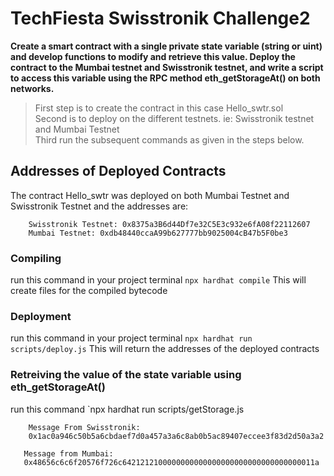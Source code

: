 # TechFiesta Swisstronik Challenge2
[//]: # (This is extended from ethereum and swisstronik documentation)


**Create a smart contract with a single private state variable (string or uint) and develop functions to modify and retrieve this value. Deploy the contract to the Mumbai testnet and Swisstronik testnet, and write a script to access this variable using the RPC method eth_getStorageAt() on both networks.** 

> First step is to create the contract in this case Hello_swtr.sol <br/>
> Second is to deploy on the different testnets. ie: Swisstronik testnet and Mumbai Testnet <br/>
> Third run the subsequent commands as given in the steps below.<br/>

## Addresses of Deployed Contracts
The contract Hello_swtr was deployed on both Mumbai Testnet and Swisstronik Testnet and the addresses are:
```
    Swisstronik Testnet: 0x8375a3B6d44Df7e32C5E3c932e6fA08f22112607
    Mumbai Testnet: 0xdb48440ccaA99b627777bb9025004cB47b5F0be3
```

### Compiling
run this command in your project terminal
`npx hardhat compile`
This will create files for the compiled bytecode

### Deployment
run this command in your project terminal
`npx hardhat run scripts/deploy.js`
This will return the addresses of the deployed contracts

### Retreiving the value of the state variable using eth_getStorageAt()
run this command
`npx hardhat run scripts/getStorage.js

```
    Message From Swisstronik:
    0x1ac0a946c50b5a6cbdaef7d0a457a3a6c8ab0b5ac89407eccee3f83d2d50a3a2

   Message from Mumbai:
   0x48656c6c6f20576f726c6421212100000000000000000000000000000000011a
```
